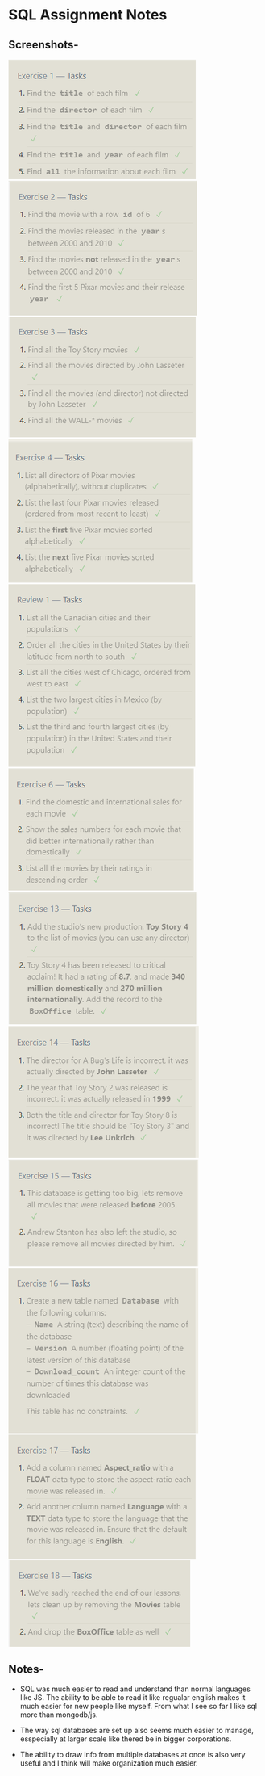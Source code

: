 # SQL Assignment Notes

## Screenshots-
![task-1](images/task-1.png)
![task-2](images/task-2.png)
![](images/task-3.png)
![](images/task-4.png)
![](images/task-review.png)
![](images/task-6.png)
![](images/task-13.png)
![](images/task-14.png)
![](images/task-15.png)
![](images/task-16.png)
![](images/task-17.png)
![](images/task-18.png)

## Notes-

- SQL was much easier to read and understand than normal languages like JS. The ability to be able to read it like regualar english makes it much easier for new people like myself. From what I see so far I like sql more than mongodb/js. 

- The way sql databases are set up also seems much easier to manage, esspecially at larger scale like thered be in bigger corporations. 

- The ability to draw info from multiple databases at once is also very useful and I think will make organization much easier.